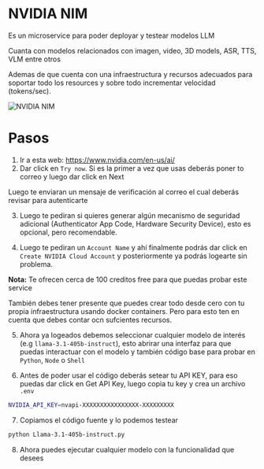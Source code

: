 # NVIDIA NIM

Es un microservice para poder deployar y testear modelos LLM

Cuanta con modelos relacionados con imagen, video, 3D models, ASR, TTS, VLM entre otros

Ademas de que cuenta con una infraestructura y recursos adecuados para soportar todo los resources y sobre todo incrementar velocidad (tokens/sec).

![NVIDIA NIM](NVIDIA_NIM.jpeg)

# Pasos 

1. Ir a esta web: https://www.nvidia.com/en-us/ai/
2. Dar click en `Try now`. Si es la primer a vez que usas deberás poner to correo y luego dar click en Next

Luego te enviaran un mensaje de verificación al correo el cual deberás revisar para autenticarte

3. Luego te pediran si quieres generar algún mecanismo de seguridad adicional (Authenticator App Code, Hardware Security Device), esto es opcional, pero recomendable.

4. Luego te pediran un `Account Name` y ahí finalmente podrás dar click en `Create NVIDIA Cloud Account` y posteriormente ya podrás logearte sin problema.

**Nota:** Te ofrecen cerca de 100 creditos free para que puedas probar este service

También debes tener presente que puedes crear todo desde cero con tu propia infraestructura usando docker containers. Pero para esto ten en cuenta que debes contar ocn sufcientes recursos.

5. Ahora ya logeados debemos seleccionar cualquier modelo de interés (e.g `llama-3.1-405b-instruct`), esto abrirar una interfaz para que puedas interactuar con el modelo y también código base para probar en `Python`, `Node` o `Shell`

6. Antes de poder usar el código deberás setear tu API KEY, para eso puedas dar click en Get API Key, luego copia tu key y crea un archivo `.env` 

```bash
NVIDIA_API_KEY=nvapi-XXXXXXXXXXXXXXXX-XXXXXXXXX
```

7. Copiamos el código fuente y lo podemos testear

```bash
python Llama-3.1-405b-instruct.py
```

8. Ahora puedes ejecutar cualquier modelo con la funcionalidad que desees


